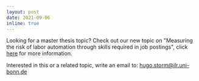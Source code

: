 ```yaml
---
layout: post
date: 2021-09-06
inline: true
---
```


Looking for a master thesis topic? Check out our new topic on "Measuring the risk of labor automation through skills required in job postings", click 
<a href="{{ site.baseurl }}/assets/pdf/LaborAutomation.pdf">here</a> for more information.

Interested in this or a related topic, write an email to: hugo.storm@ilr.uni-bonn.de 
